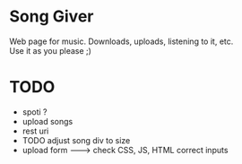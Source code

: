 # Song Giver
Web page for music. Downloads, uploads, listening to it, etc. <br>
Use it as you please ;)

# TODO
<ul>
	<li>spoti ?</li>
	<li>upload songs</li>
	<li>rest uri</li>
	<li>TODO adjust song div to size</li>
	<li>upload form ---> check CSS, JS, HTML correct inputs</li>
</ul>
